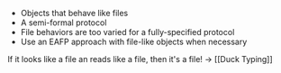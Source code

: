 - Objects that behave like files
- A semi-formal protocol
- File behaviors are too varied for a fully-specified protocol
- Use an EAFP approach with file-like objects when necessary 


If it looks like a file an reads like a file, then it's a file! -> [[Duck Typing]]

